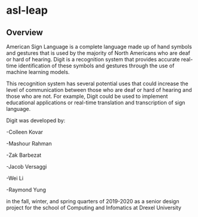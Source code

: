 # asl-leap

## Overview
American Sign Language is a complete language made up of hand symbols and gestures that is used by the majority of North Americans who are deaf or hard of hearing. Digit is a recognition system that provides accurate real-time identification of these symbols and gestures through the use of machine learning models.

This recognition system has several potential uses that could increase the level of communication between those who are deaf or hard of hearing and those who are not. For example, Digit could be used to implement educational applications or real-time translation and transcription of sign language.

Digit was developed by:

-Colleen Kovar

-Mashour Rahman

-Zak Barbezat

-Jacob Versaggi

-Wei Li

-Raymond Yung

in the fall, winter, and spring quarters of 2019-2020 as a senior design project for the school of Computing and Infomatics at Drexel University
